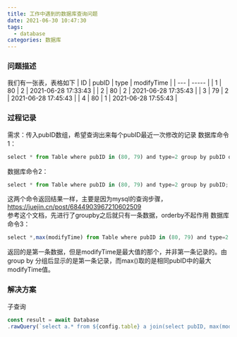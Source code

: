 ```yaml
---
title: 工作中遇到的数据库查询问题
date: 2021-06-30 10:47:30
tags: 
  - database
categories: 数据库
---
```

### 问题描述
我们有一张表，表格如下
| ID  | pubID | type | modifyTime          |
| --- | ----- |
| 1   | 80    | 2    | 2021-06-28 17:33:43 |
| 2   | 80    | 2    | 2021-06-28 17:35:43 |
| 3   | 79    | 2    | 2021-06-28 17:45:43 |
| 4   | 80    | 1    | 2021-06-28 17:55:43 |
### 过程记录
需求：传入pubID数组，希望查询出来每个pubID最近一次修改的记录
数据库命令1：
```javascript
select * from Table where pubID in (80, 79) and type=2 group by pubID order by modifyTime DESC;
```
数据库命令2：
```javascript
select * from Table where pubID in (80, 79) and type=2 group by pubID;
```
这两个命令返回结果一样，主要是因为mysql的查询步骤，https://juejin.cn/post/6844903967210602509     
参考这个文档，先进行了groupby之后就只有一条数据，orderby不起作用
数据库命令3：
```javascript
select *,max(modifyTime) from Table where pubID in (80, 79) and type=2 group by pubID;
```
返回的是第一条数据，但是modifyTime是最大值的那个，并非第一条记录的。由group by 分组后显示的是第一条记录，而max()取的是相同pubID中的最大modifyTime值。
### 解决方案
子查询
```javascript
const result = await Database
.rawQuery(`select a.* from ${config.table} a join(select pubID, max(modifyTime) as mtime from ${config.table} where type = ${changeType} and pubID in (${pubIDlist}) group by pubID) as b on a.pubID = b.pubID and a.modifyTime = b.mtime;`);
```
